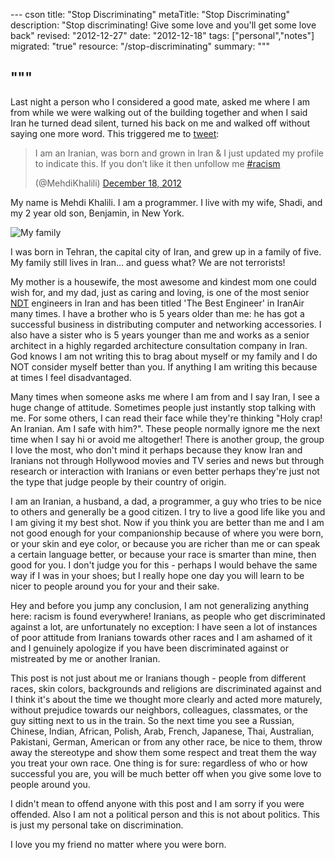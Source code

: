 --- cson
title: "Stop Discriminating"
metaTitle: "Stop Discriminating"
description: "Stop discriminating! Give some love and you'll get some love back"
revised: "2012-12-27"
date: "2012-12-18"
tags: ["personal","notes"]
migrated: "true"
resource: "/stop-discriminating"
summary: """

"""
---
Last night a person who I considered a good mate, asked me where I am from while we were walking out of the building together and when I said Iran he turned dead silent, turned his back on me and walked off without saying one more word. This triggered me to [tweet][1]:

<blockquote class="twitter-tweet"><p>I am an Iranian, was born and grown in Iran &amp; I just updated my profile to indicate this. If you don’t like it then unfollow me <a href="https://twitter.com/search/%23racism">#racism</a></p> (@MehdiKhalili) <a href="https://twitter.com/MehdiKhalili/status/280834815190786048" data-datetime="2012-12-18T00:40:12+00:00">December 18, 2012</a></blockquote>
<script async src="//platform.twitter.com/widgets.js" charset="utf-8"></script>

My name is Mehdi Khalili. I am a programmer. I live with my wife, Shadi, and my 2 year old son, Benjamin, in New York. 

<img src="http://www.mehdi-khalili.com/get/blogpictures/stop-discriminating/us.jpg" alt="My family" style="display:block;margin:0 auto" />

I was born in Tehran, the capital city of Iran, and grew up in a family of five. My family still lives in Iran… and guess what? We are not terrorists!

My mother is a housewife, the most awesome and kindest mom one could wish for, and my dad, just as caring and loving, is one of the most senior [NDT][2] engineers in Iran and has been titled 'The Best Engineer' in IranAir many times. I have a brother who is 5 years older than me: he has got a successful business in distributing computer and networking accessories. I also have a sister who is 5 years younger than me and works as a senior architect in a highly regarded architecture consultation company in Iran. God knows I am not writing this to brag about myself or my family and I do NOT consider myself better than you. If anything I am writing this because at times I feel disadvantaged.

Many times when someone asks me where I am from and I say Iran, I see a huge change of attitude. Sometimes people just instantly stop talking with me. For some others, I can read their face while they're thinking "Holy crap! An Iranian. Am I safe with him?". These people normally ignore me the next time when I say hi or avoid me altogether! There is another group, the group I love the most, who don't mind it perhaps because they know Iran and Iranians not through Hollywood movies and TV series and news but through research or interaction with Iranians or even better perhaps they're just not the type that judge people by their country of origin. 

I am an Iranian, a husband, a dad, a programmer, a guy who tries to be nice to others and generally be a good citizen. I try to live a good life like you and I am giving it my best shot. Now if you think you are better than me and I am not good enough for your companionship because of where you were born, or your skin and eye color, or because you are richer than me or can speak a certain language better, or because your race is smarter than mine, then good for you. I don't judge you for this - perhaps I would behave the same way if I was in your shoes; but I really hope one day you will learn to be nicer to people around you for your and their sake. 

Hey and before you jump any conclusion, I am not generalizing anything here: racism is found everywhere! Iranians, as people who get discriminated against a lot, are unfortunately no exception: I have seen a lot of instances of poor attitude from Iranians towards other races and I am ashamed of it and I genuinely apologize if you have been discriminated against or mistreated by me or another Iranian.

This post is not just about me or Iranians though - people from different races, skin colors, backgrounds and religions are discriminated against and I think it's about the time we thought more clearly and acted more maturely, without prejudice towards our neighbors, colleagues, classmates, or the guy sitting next to us in the train. So the next time you see a Russian, Chinese, Indian, African, Polish, Arab, French, Japanese, Thai, Australian, Pakistani, German, American or from any other race, be nice to them, throw away the stereotype and show them some respect and treat them the way you treat your own race. One thing is for sure: regardless of who or how successful you are, you will be much better off when you give some love to people around you.

I didn't mean to offend anyone with this post and I am sorry if you were offended. Also I am not a political person and this is not about politics. This is just my personal take on discrimination.

I love you my friend no matter where you were born.


<meta name="twitter:card" content="summary">
<meta name="twitter:title" content="Stop Discriminating. Give some love and you'll get it back.">
<meta name="twitter:creator" content="@MehdiKhalili">
<meta name="twitter:description" content="It's about the time we thought more clearly and acted more maturely, without prejudice towards our neighbors, colleagues, classmates, or the guy sitting next to us in the train">


  [1]: https://twitter.com/MehdiKhalili/status/280834815190786048
  [2]: http://en.wikipedia.org/wiki/Nondestructive_testing